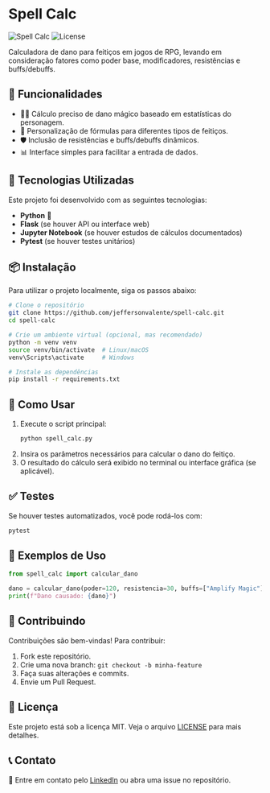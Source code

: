 # Spell Calc

![Spell Calc](https://img.shields.io/badge/Status-Em%20Desenvolvimento-yellow) ![License](https://img.shields.io/github/license/jeffersonvalente/spell-calc)

Calculadora de dano para feitiços em jogos de RPG, levando em consideração fatores como poder base, modificadores, resistências e buffs/debuffs.

## 🚀 Funcionalidades
- 🧙‍♂️ Cálculo preciso de dano mágico baseado em estatísticas do personagem.
- 🔢 Personalização de fórmulas para diferentes tipos de feitiços.
- 🛡️ Inclusão de resistências e buffs/debuffs dinâmicos.
- 📊 Interface simples para facilitar a entrada de dados.

## 📌 Tecnologias Utilizadas

Este projeto foi desenvolvido com as seguintes tecnologias:
- **Python** 🐍
- **Flask** (se houver API ou interface web)
- **Jupyter Notebook** (se houver estudos de cálculos documentados)
- **Pytest** (se houver testes unitários)

## 📦 Instalação

Para utilizar o projeto localmente, siga os passos abaixo:

```bash
# Clone o repositório
git clone https://github.com/jeffersonvalente/spell-calc.git
cd spell-calc

# Crie um ambiente virtual (opcional, mas recomendado)
python -m venv venv
source venv/bin/activate  # Linux/macOS
venv\Scripts\activate     # Windows

# Instale as dependências
pip install -r requirements.txt
```

## 🚀 Como Usar

1. Execute o script principal:
   ```bash
   python spell_calc.py
   ```
2. Insira os parâmetros necessários para calcular o dano do feitiço.
3. O resultado do cálculo será exibido no terminal ou interface gráfica (se aplicável).

## ✅ Testes

Se houver testes automatizados, você pode rodá-los com:
```bash
pytest
```

## 📖 Exemplos de Uso

```python
from spell_calc import calcular_dano

dano = calcular_dano(poder=120, resistencia=30, buffs=["Amplify Magic"], debuffs=["Weaken"])
print(f"Dano causado: {dano}")
```

## 🤝 Contribuindo

Contribuições são bem-vindas! Para contribuir:
1. Fork este repositório.
2. Crie uma nova branch: `git checkout -b minha-feature`
3. Faça suas alterações e commits.
4. Envie um Pull Request.

## 📜 Licença

Este projeto está sob a licença MIT. Veja o arquivo [LICENSE](LICENSE) para mais detalhes.

## 📞 Contato

📧 Entre em contato pelo [LinkedIn](https://www.linkedin.com/in/jefferson-hoy-valente/) ou abra uma issue no repositório.
